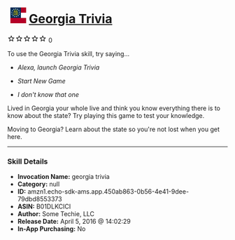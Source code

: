 # &nbsp;<img src="skill_icon" alt="Georgia Trivia icon" width="36"> [Georgia Trivia](http://alexa.amazon.com/#skills/amzn1.echo-sdk-ams.app.450ab863-0b56-4e41-9dee-79dbd8553373)
![0 stars](../../images/ic_star_border_black_18dp_1x.png)![0 stars](../../images/ic_star_border_black_18dp_1x.png)![0 stars](../../images/ic_star_border_black_18dp_1x.png)![0 stars](../../images/ic_star_border_black_18dp_1x.png)![0 stars](../../images/ic_star_border_black_18dp_1x.png) 0

To use the Georgia Trivia skill, try saying...

* *Alexa, launch Georgia Trivia*

* *Start New Game*

* *I don't know that one*

Lived in Georgia your whole live and think you know everything there is to know about the state? Try playing this game to test your knowledge.

Moving to Georgia? Learn about the state so you're not lost when you get here.

***

### Skill Details

* **Invocation Name:** georgia trivia
* **Category:** null
* **ID:** amzn1.echo-sdk-ams.app.450ab863-0b56-4e41-9dee-79dbd8553373
* **ASIN:** B01DLKCICI
* **Author:** Some Techie, LLC
* **Release Date:** April 5, 2016 @ 14:02:29
* **In-App Purchasing:** No

